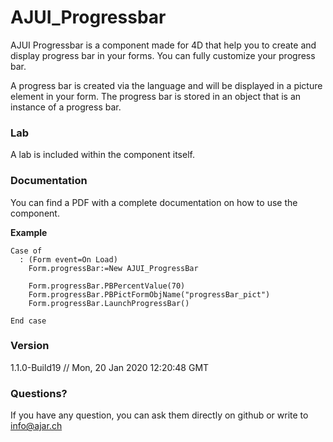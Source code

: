 # AJUI_Progressbar

AJUI Progressbar is a component made for 4D that help you to create and display progress bar in your forms. You can fully customize your progress bar.

A progress bar is created via the language and will be displayed in a picture element in your form. The progress bar is stored in an object that is an instance of a progress bar.

### Lab

A lab is included within the component itself.

### Documentation

You can find a PDF with a complete documentation on how to use the component.

**Example**

    Case of
      : (Form event=On Load)
        Form.progressBar:=New AJUI_ProgressBar

        Form.progressBar.PBPercentValue(70)
        Form.progressBar.PBPictFormObjName("progressBar_pict")
        Form.progressBar.LaunchProgressBar()

    End case

### Version

1.1.0-Build19  // Mon, 20 Jan 2020 12:20:48 GMT

### Questions?

If you have any question, you can ask them directly on github or write to info@ajar.ch
